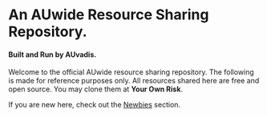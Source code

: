 # An AUwide Resource Sharing Repository.
#### Built and Run by AUvadis.


Welcome to the official AUwide resource sharing repository. The following is made for reference purposes only. All resources shared here are free and open source. You may clone them at **Your Own Risk**. 

If you are new here, check out the [Newbies]() section. 

